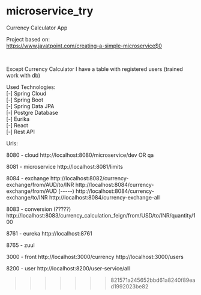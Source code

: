 # microservice_try
Currency Calculator App

Project based on: <br>
https://www.javatpoint.com/creating-a-simple-microservice$0

<br>

Except Currency Calculator I have a table with registered users (trained work with db)

Used Technologies: <br>
[-] Spring Cloud <br>
[-] Spring Boot <br>
[-] Spring Data JPA <br>
[-] Postgre Database <br>
[-] Eurika <br>
[-] React <br>
[-] Rest API <br>

Urls:

8080 - cloud
http://localhost:8080/microservice/dev OR qa

8081 - microservice
http://localhost:8081/limits

8084 - exchange 
http://localhost:8082/currency-exchange/from/AUD/to/INR
http://localhost:8084/currency-exchange/from/AUD (-----)
http://localhost:8084/currency-exchange/to/INR
http://localhost:8084/currency-exchange-all


8083 - conversion (?????)
http://localhost:8083/currency_calculation_feign/from/USD/to/INR/quantity/100

8761 - eureka
http://localhost:8761

8765 - zuul

3000 - front
http://localhost:3000/currency
http://localhost:3000/users

8200 - user 
http://localhost:8200/user-service/all
>>>>>>> 821571a245652bbd61a8240f89ead1992023be82
